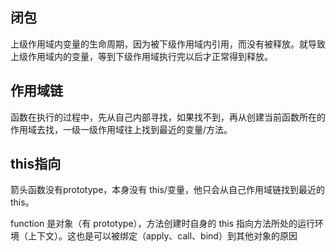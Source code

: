 ## 闭包

上级作用域内变量的生命周期，因为被下级作用域内引用，而没有被释放。就导致上级作用域内的变量，等到下级作用域执行完以后才正常得到释放。


## 作用域链

函数在执行的过程中，先从自己内部寻找，如果找不到，再从创建当前函数所在的作用域去找，一级一级作用域往上找到最近的变量/方法。

## this指向

箭头函数没有prototype，本身没有 this/变量，他只会从自己作用域链找到最近的 this。

function 是对象（有 prototype），方法创建时自身的 this 指向方法所处的运行环境（上下文）。这也是可以被绑定（apply、call、bind）到其他对象的原因